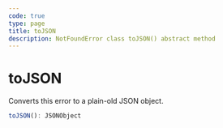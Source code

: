 ```yaml
---
code: true
type: page
title: toJSON
description: NotFoundError class toJSON() abstract method
---
```


# toJSON

Converts this error to a plain-old JSON object.

```ts
toJSON(): JSONObject
```
